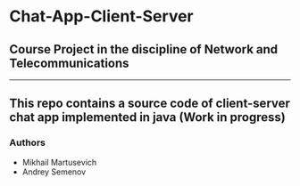 # Chat-App-Client-Server #
## Course Project in the discipline of Network and Telecommunications ##
---
This repo contains a source code of client-server chat app implemented in java (Work in progress)
---
### Authors ###
* Mikhail Martusevich 
* Andrey Semenov
